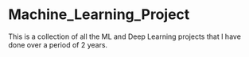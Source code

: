 # Machine_Learning_Project
This is a collection of all the ML and Deep Learning projects that I have done over a period of 2 years.
